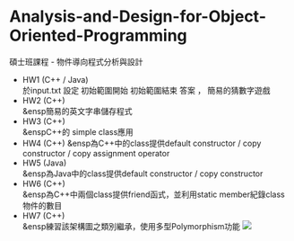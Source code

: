 # Analysis-and-Design-for-Object-Oriented-Programming
碩士班課程 - 物件導向程式分析與設計
- HW1 (C++ / Java)    
    於input.txt 設定 初始範圍開始 初始範圍結束 答案 ， 簡易的猜數字遊戲
- HW2 (C++)    
    &ensp簡易的英文字串儲存程式  
- HW3 (C++)    
    &enspC++的 simple class應用  
- HW4 (C++) 
    &ensp為C++中的class提供default constructor / copy constructor / copy assignment operator
- HW5 (Java)     
    &ensp為Java中的class提供default constructor / copy constructor
- HW6 (C++)   
    &ensp為C++中兩個class提供friend函式，並利用static member紀錄class物件的數目
- HW7 (C++)   
    &ensp練習該架構圖之類別繼承，使用多型Polymorphism功能
    <img src="https://i.imgur.com/lkffBar.png">
